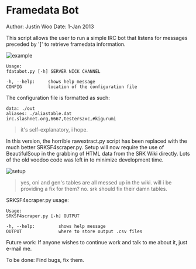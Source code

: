 Framedata Bot
=============

Author: Justin Woo
Date: 1-Jan 2013

This script allows the user to run a simple IRC bot that listens for messages preceded by ']' to retrieve framedata information.

![example](http://i.imgur.com/E8SMcs0.png)

```
Usage:
fdatabot.py [-h] SERVER NICK CHANNEL

-h, --help: 	shows help message
CONFIG 			location of the configuration file
```

The configuration file is formatted as such:

```
data: ./out
aliases: ./aliastable.dat
irc.slashnet.org,6667,testerszxc,#kigurumi
```
> it's self-explanatory, i hope.

In this version, the horrible rawextract.py script has been replaced with the much better SRKSF4scraper.py. Setup will now require the use of BeautifulSoup in the grabbing of HTML data from the SRK Wiki directly. Lots of the old voodoo code was left in to minimize development time.

![setup](http://i.imgur.com/BjuJwcv.png)
> yes, oni and gen's tables are all messed up in the wiki. will i be providing a fix for them? no. srk should fix their damn tables.


SRKSF4scraper.py usage:
```
Usage:
SRKSF4scraper.py [-h] OUTPUT

-h, --help:			shows help message
OUTPUT  			where to store output .csv files
```

Future work:
If anyone wishes to continue work and talk to me about it, just e-mail me.

To be done:
Find bugs, fix them.
